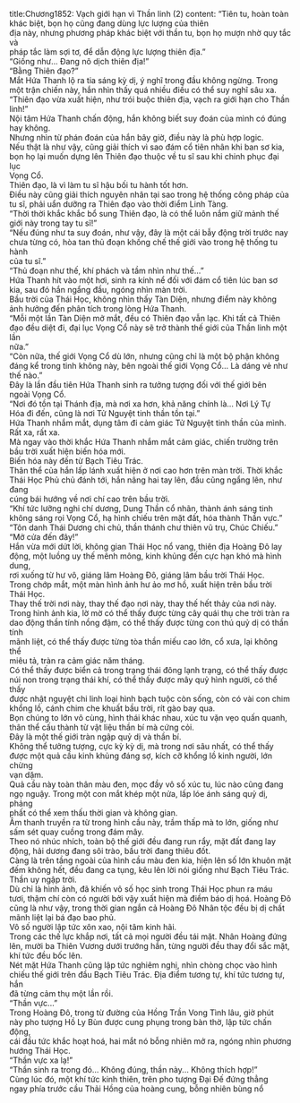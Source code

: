 title:Chương1852: Vạch giới hạn vì Thần linh (2)
content:
“Tiên tu, hoàn toàn khác biệt, bọn họ cũng đang dùng lực lượng của thiên<br>địa này, nhưng phương pháp khác biệt với thần tu, bọn họ mượn nhờ quy tắc và<br>pháp tắc làm sợi tơ, để dẫn động lực lượng thiên địa.”<br>“Giống như... Đang nô dịch thiên địa!”<br>“Bằng Thiên đạo?”<br>Mắt Hứa Thanh lộ ra tia sáng kỳ dị, ý nghĩ trong đầu không ngừng. Trong<br>một trận chiến này, hắn nhìn thấy quá nhiều điều có thể suy nghĩ sâu xa.<br>“Thiên đạo vừa xuất hiện, như trói buộc thiên địa, vạch ra giới hạn cho Thần<br>linh!”<br>Nội tâm Hứa Thanh chấn động, hắn không biết suy đoán của mình có đúng<br>hay không.<br>Nhưng nhìn từ phán đoán của hắn bây giờ, điều này là phù hợp logic.<br>Nếu thật là như vậy, cũng giải thích vì sao đám cổ tiên nhân khi ban sơ kia,<br>bọn họ lại muốn dựng lên Thiên đạo thuộc về tu sĩ sau khi chinh phục đại lục<br>Vọng Cổ.<br>Thiên đạo, là vì làm tu sĩ hậu bối tu hành tốt hơn.<br>Điều này cũng giải thích nguyên nhân tại sao trong hệ thống công pháp của<br>tu sĩ, phải uẩn dưỡng ra Thiên đạo vào thời điểm Linh Tàng.<br>“Thời thời khắc khắc bổ sung Thiên đạo, là có thể luôn nắm giữ mảnh thế<br>giới này trong tay tu sĩ!”<br>“Nếu đúng như ta suy đoán, như vậy, đây là một cái bẫy động trời trước nay<br>chưa từng có, hòa tan thủ đoạn khống chế thế giới vào trong hệ thống tu hành<br>của tu sĩ.”<br>“Thủ đoạn như thế, khí phách và tầm nhìn như thế...”<br>Hứa Thanh hít vào một hơi, sinh ra kính nể đối với đám cổ tiên lúc ban sơ<br>kia, sau đó hắn ngẩng đầu, ngóng nhìn màn trời.<br>Bầu trời của Thái Học, không nhìn thấy Tàn Diện, nhưng điểm này không<br>ảnh hưởng đến phân tích trong lòng Hứa Thanh.<br>“Mỗi một lần Tàn Diện mở mắt, đều có Thiên đạo vẫn lạc. Khi tất cả Thiên<br>đạo đều diệt đi, đại lục Vọng Cổ này sẽ trở thành thế giới của Thần linh một lần<br>nữa.”<br>“Còn nữa, thế giới Vọng Cổ dù lớn, nhưng cũng chỉ là một bộ phận không<br>đáng kể trong tinh không này, bên ngoài thế giới Vọng Cổ... Là dáng vẻ như<br>thế nào.”<br>Đây là lần đầu tiên Hứa Thanh sinh ra tưởng tượng đối với thế giới bên<br>ngoài Vọng Cổ.<br>“Nơi đó tồn tại Thánh địa, mà nơi xa hơn, khả năng chính là... Nơi Lý Tự<br>Hóa đi đến, cũng là nơi Tử Nguyệt tinh thần tồn tại.”<br>Hứa Thanh nhắm mắt, dụng tâm đi cảm giác Tử Nguyệt tinh thần của mình.<br>Rất xa, rất xa.<br>Mà ngay vào thời khắc Hứa Thanh nhắm mắt cảm giác, chiến trường trên<br>bầu trời xuất hiện biến hóa mới.<br>Biến hóa này đến từ Bạch Tiêu Trác.<br>Thân thể của hắn lấp lánh xuất hiện ở nơi cao hơn trên màn trời. Thời khắc<br>Thái Học Phủ chủ đánh tới, hắn nâng hai tay lên, đầu cũng ngẩng lên, như đang<br>cúng bái hướng về nơi chí cao trên bầu trời.<br>“Khí tức lưỡng nghi chí dương, Dung Thần cổ nhãn, thành ánh sáng tinh<br>không sáng rọi Vọng Cổ, hạ hình chiếu trên mặt đất, hóa thành Thần vực.”<br>“Tôn danh Thái Dương chi chủ, thần thánh chư thiên vũ trụ, Chúc Chiếu.”<br>“Mở cửa đến đây!”<br>Hắn vừa mới dứt lời, không gian Thái Học nổ vang, thiên địa Hoàng Đô lay<br>động, một luồng uy thế mênh mông, kinh khủng đến cực hạn khó mà hình dung,<br>rơi xuống từ hư vô, giáng lâm Hoàng Đô, giáng lâm bầu trời Thái Học.<br>Trong chớp mắt, một màn hình ảnh hư ảo mơ hồ, xuất hiện trên bầu trời<br>Thái Học.<br>Thay thế trời nơi này, thay thế đạo nơi này, thay thế hết thảy của nơi này.<br>Trong hình ảnh kia, lờ mờ có thể thấy được từng cây quái thụ che trời tràn ra<br>dao động thần tính nồng đậm, có thể thấy được từng con thú quỷ dị có thần tính<br>mãnh liệt, có thể thấy được từng tòa thần miếu cao lớn, cổ xưa, lại không thể<br>miêu tả, tràn ra cảm giác năm tháng.<br>Có thể thấy được biển cả trong trạng thái đông lạnh trạng, có thể thấy được<br>núi non trong trạng thái khí, có thể thấy được mây quỷ hình người, có thể thấy<br>được nhật nguyệt chi linh loại hình bạch tuộc còn sống, còn có vài con chim<br>khổng lồ, cánh chim che khuất bầu trời, rít gào bay qua.<br>Bọn chúng to lớn vô cùng, hình thái khác nhau, xúc tu vặn vẹo quấn quanh,<br>thân thể cấu thành từ vật liệu thần bí mà cứng cỏi.<br>Đây là một thế giới tràn ngập quỷ dị và thần bí.<br>Không thể tưởng tượng, cực kỳ kỳ dị, mà trong nơi sâu nhất, có thể thấy<br>được một quả cầu kinh khủng đáng sợ, kích cỡ khổng lồ kinh người, lớn chừng<br>vạn dặm.<br>Quả cầu này toàn thân màu đen, mọc đầy vô số xúc tu, lúc nào cũng đang<br>ngọ nguậy. Trong một con mắt khép một nửa, lấp lóe ánh sáng quỷ dị, phảng<br>phất có thể xem thấu thời gian và không gian.<br>Âm thanh truyền ra từ trong hình cầu này, trầm thấp mà to lớn, giống như<br>sấm sét quay cuồng trong đám mây.<br>Theo nó nhúc nhích, toàn bộ thế giới đều đang run rẩy, mặt đất đang lay<br>động, hải dương đang sôi trào, bầu trời đang thiêu đốt.<br>Càng là trên tầng ngoài của hình cầu màu đen kia, hiện lên số lớn khuôn mặt<br>đếm không hết, đều đang ca tụng, kêu lên lời nói giống như Bạch Tiêu Trác.<br>Thần uy ngập trời.<br>Dù chỉ là hình ảnh, đã khiến vô số học sinh trong Thái Học phun ra máu<br>tươi, thậm chí còn có người bởi vậy xuất hiện mà điềm báo dị hoá. Hoàng Đô<br>cũng là như vậy, trong thời gian ngắn cả Hoàng Đô Nhân tộc đều bị dị chất<br>mãnh liệt lại bá đạo bao phủ.<br>Vô số người lập tức xôn xao, nội tâm kinh hãi.<br>Trong các thế lực khắp nơi, tất cả mọi người đều tái mặt. Nhân Hoàng đứng<br>lên, mười ba Thiên Vương dưới trướng hắn, từng người đều thay đổi sắc mặt,<br>khí tức đều bốc lên.<br>Nét mặt Hứa Thanh cũng lập tức nghiêm nghị, nhìn chòng chọc vào hình<br>chiếu thế giới trên đầu Bạch Tiêu Trác. Địa điểm tương tự, khí tức tương tự, hắn<br>đã từng cảm thụ một lần rồi.<br>“Thần vực...”<br>Trong Hoàng Đô, trong từ đường của Hồng Trần Vong Tình lâu, giờ phút<br>này pho tượng Hồ Ly Bùn được cung phụng trong bàn thờ, lập tức chấn động,<br>cái đầu tức khắc hoạt hoá, hai mắt nó bỗng nhiên mở ra, ngóng nhìn phương<br>hướng Thái Học.<br>“Thần vực xa lạ!”<br>“Thần sinh ra trong đó... Không đúng, thần này... Không thích hợp!”<br>Cùng lúc đó, một khí tức kinh thiên, trên pho tượng Đại Đế đứng thẳng<br>ngay phía trước cầu Thải Hồng của hoàng cung, bỗng nhiên bùng nổ